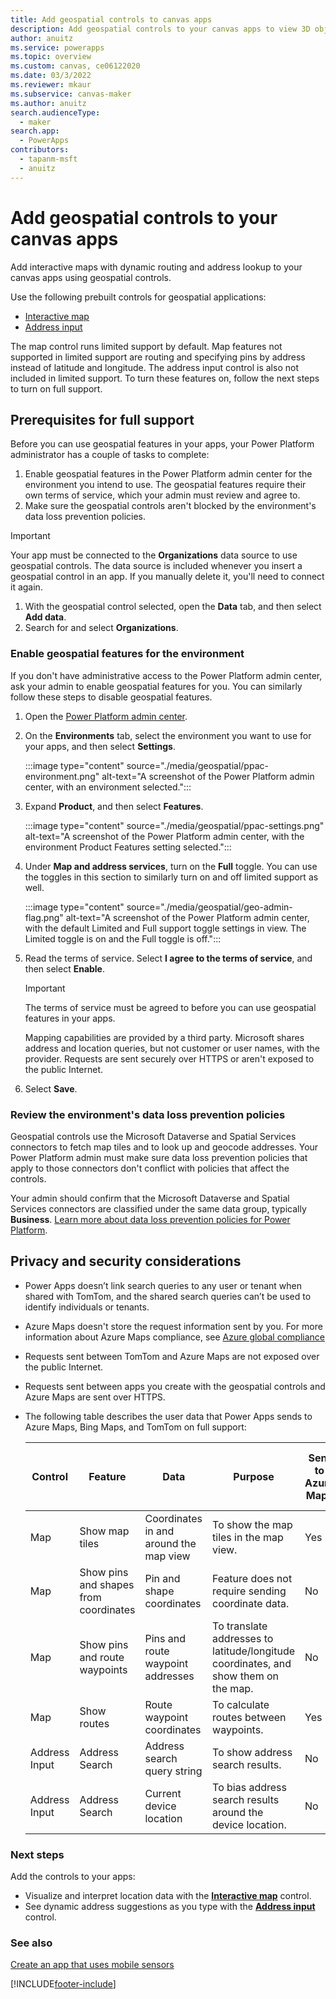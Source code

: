```yaml
---
title: Add geospatial controls to canvas apps
description: Add geospatial controls to your canvas apps to view 3D objects and 2D images in the real world using mixed-reality features in Power Apps. 
author: anuitz
ms.service: powerapps
ms.topic: overview
ms.custom: canvas, ce06122020
ms.date: 03/3/2022
ms.reviewer: mkaur
ms.subservice: canvas-maker
ms.author: anuitz
search.audienceType: 
  - maker
search.app: 
  - PowerApps
contributors:
  - tapanm-msft
  - anuitz
---
```


# Add geospatial controls to your canvas apps

Add interactive maps with dynamic routing and address lookup to your canvas apps using geospatial controls.

Use the following prebuilt controls for geospatial applications:

- [Interactive map](geospatial-component-map.md)
- [Address input](geospatial-component-input-address.md)

The map control runs limited support by default. Map features not supported in limited support are routing and specifying pins by address instead of latitude and longitude. The address input control is also not included in limited support. To turn these features on, follow the next steps to turn on full support.

## Prerequisites for full support

Before you can use geospatial features in your apps, your Power Platform administrator has a couple of tasks to complete:

1. Enable geospatial features in the Power Platform admin center for the environment you intend to use. The geospatial features require their own terms of service, which your admin must review and agree to.
2. Make sure the geospatial controls aren't blocked by the environment's data loss prevention policies.

>[!IMPORTANT]
>Your app must be connected to the **Organizations** data source to use geospatial controls. The data source is included whenever you insert a geospatial control in an app. If you manually delete it, you'll need to connect it again.
>
>1. With the geospatial control selected, open the **Data** tab, and then select **Add data**.
>2. Search for and select **Organizations**.

### Enable geospatial features for the environment

If you don't have administrative access to the Power Platform admin center, ask your admin to enable geospatial features for you. You can similarly follow these steps to disable geospatial features.

1. Open the [Power Platform admin center](https://admin.powerplatform.microsoft.com).
1. On the **Environments** tab, select the environment you want to use for your apps, and then select **Settings**.

    :::image type="content" source="./media/geospatial/ppac-environment.png" alt-text="A screenshot of the Power Platform admin center, with an environment selected.":::

1. Expand **Product**, and then select **Features**.

    :::image type="content" source="./media/geospatial/ppac-settings.png" alt-text="A screenshot of the Power Platform admin center, with the environment Product Features setting selected.":::

1. Under **Map and address services**, turn on the **Full** toggle. You can use the toggles in this section to similarly turn on and off limited support as well.

    :::image type="content" source="./media/geospatial/geo-admin-flag.png" alt-text="A screenshot of the Power Platform admin center, with the default Limited and Full support toggle settings in view. The Limited toggle is on and the Full toggle is off.":::
1. Read the terms of service. Select **I agree to the terms of service**, and then select **Enable**.

    >[!IMPORTANT]
    >
    >The terms of service must be agreed to before you can use geospatial features in your apps.
    >
    >Mapping capabilities are provided by a third party. Microsoft shares address and location queries, but not customer or user names, with the provider. Requests are sent securely over HTTPS or aren't exposed to the public Internet.

1. Select **Save**.



### Review the environment's data loss prevention policies

Geospatial controls use the Microsoft Dataverse and Spatial Services connectors to fetch map tiles and to look up and geocode addresses. Your Power Platform admin must make sure data loss prevention policies that apply to those connectors don't conflict with policies that affect the controls.

Your admin should confirm that the Microsoft Dataverse and Spatial Services connectors are classified under the same data group, typically **Business**. [Learn more about data loss prevention policies for Power Platform](/power-platform/admin/prevent-data-loss).


## Privacy and security considerations

- Power Apps doesn’t link search queries to any user or tenant when shared with TomTom, and the shared search queries can’t be used to identify individuals or tenants.
- Azure Maps doesn't store the request information sent by you. For more information about Azure Maps compliance, see [Azure global compliance](https://azure.microsoft.com/blog/new-azure-maps-make-identifying-local-compliance-options-easy/)
- Requests sent between TomTom and Azure Maps are not exposed over the public Internet.
- Requests sent between apps you create with the geospatial controls and Azure Maps are sent over HTTPS.
- The following table describes the user data that Power Apps sends to Azure Maps, Bing Maps, and TomTom on full support:

    | Control | Feature | Data |  Purpose | Sent to Azure Maps | Sent to Bing Maps | Sent to TomTom | User identifiers or tracking data sent | Enabled in Full Support | Enabled in Limited Support |
    | ------- | ------- | ---- | ------------------ | ----------------- | -------------- | ------- | ------ | ------ | ------ |
    | Map | Show map tiles | Coordinates in and around the map view | To show the map tiles in the map view. | Yes | No | Yes | No | Yes | Yes |
    | Map | Show pins and shapes from coordinates | Pin and shape coordinates | Feature does not require sending coordinate data. | No | No | No | No | Yes | Yes |
    | Map | Show pins and route waypoints | Pins and route waypoint addresses | To translate addresses to latitude/longitude coordinates, and show them on the map. | No | Yes | Yes | No | Yes | No |
    | Map | Show routes | Route waypoint coordinates | To calculate routes between waypoints. | Yes | No | Yes | No | Yes | No |
    | Address Input | Address Search | Address search query string | To show address search results. | No | Yes | Yes | No | Yes | No |
    | Address Input | Address Search | Current device location | To bias address search results around the device location. | No | Yes | Yes | No | Yes | No |

### Next steps

Add the controls to your apps:

- Visualize and interpret location data with the **[Interactive map](geospatial-component-map.md)** control.
- See dynamic address suggestions as you type with the **[Address input](geospatial-component-input-address.md)** control.

### See also

[Create an app that uses mobile sensors](how-to/mobile-sensors.md)

[!INCLUDE[footer-include](../../includes/footer-banner.md)]
